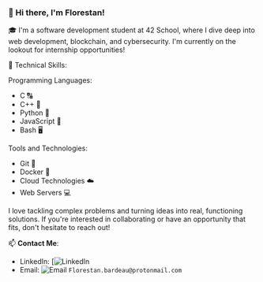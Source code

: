 ### 👋 Hi there, I'm Florestan!

🎓 I'm a software development student at 42 School, where I dive deep into web development, blockchain, and cybersecurity. I'm currently on the lookout for internship opportunities!

🌟 Technical Skills:

  Programming Languages:
  * C 🔠  
  * C++ 🔡
  * Python 🐍
  * JavaScript 📜
  * Bash 🖥️
  
  Tools and Technologies:
  * Git 🔗
  * Docker 🐳
  * Cloud Technologies ☁️
  * Web Servers 💻

I love tackling complex problems and turning ideas into real, functioning solutions. If you're interested in collaborating or have an opportunity that fits, don't hesitate to reach out!

📫 **Contact Me**:

* LinkedIn: [![LinkedIn](https://www.linkedin.com/in/florestan-bardeau/)
* Email: ![Email](https://img.shields.io/badge/Email-D14836?style=flat-square&logo=gmail&logoColor=white) `Florestan.bardeau@protonmail.com`

